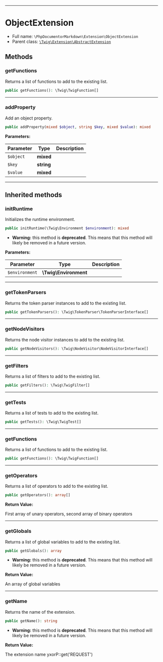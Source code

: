 ***

# ObjectExtension

* Full name: `\PhpDocumentorMarkdown\Extension\ObjectExtension`
* Parent class: [`\Twig\Extension\AbstractExtension`](../../Twig/Extension/AbstractExtension.md)

## Methods

### getFunctions

Returns a list of functions to add to the existing list.

```php
public getFunctions(): \Twig\TwigFunction[]
```

***

### addProperty

Add an object property.

```php
public addProperty(mixed $object, string $key, mixed $value): mixed
```

**Parameters:**

| Parameter | Type | Description |
|-----------|------|-------------|
| `$object` | **mixed** |  |
| `$key` | **string** |  |
| `$value` | **mixed** |  |

***

## Inherited methods

### initRuntime

Initializes the runtime environment.

```php
public initRuntime(\Twig\Environment $environment): mixed
```

* **Warning:** this method is **deprecated**. This means that this method will likely be removed in a future version.

**Parameters:**

| Parameter | Type | Description |
|-----------|------|-------------|
| `$environment` | **\Twig\Environment** |  |

***

### getTokenParsers

Returns the token parser instances to add to the existing list.

```php
public getTokenParsers(): \Twig\TokenParser\TokenParserInterface[]
```

***

### getNodeVisitors

Returns the node visitor instances to add to the existing list.

```php
public getNodeVisitors(): \Twig\NodeVisitor\NodeVisitorInterface[]
```

***

### getFilters

Returns a list of filters to add to the existing list.

```php
public getFilters(): \Twig\TwigFilter[]
```

***

### getTests

Returns a list of tests to add to the existing list.

```php
public getTests(): \Twig\TwigTest[]
```

***

### getFunctions

Returns a list of functions to add to the existing list.

```php
public getFunctions(): \Twig\TwigFunction[]
```

***

### getOperators

Returns a list of operators to add to the existing list.

```php
public getOperators(): array[]
```

**Return Value:**

First array of unary operators, second array of binary operators



***

### getGlobals

Returns a list of global variables to add to the existing list.

```php
public getGlobals(): array
```

* **Warning:** this method is **deprecated**. This means that this method will likely be removed in a future version.

**Return Value:**

An array of global variables



***

### getName

Returns the name of the extension.

```php
public getName(): string
```

* **Warning:** this method is **deprecated**. This means that this method will likely be removed in a future version.

**Return Value:**

The extension name yxorP::get('REQUEST')
